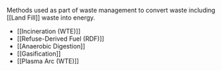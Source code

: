 Methods used as part of waste management to convert waste including [[Land Fill]] waste into energy.
- [[Incineration (WTE)]]
- [[Refuse-Derived Fuel (RDF)]]
- [[Anaerobic Digestion]]
- [[Gasification]]
- [[Plasma Arc (WTE)]]
